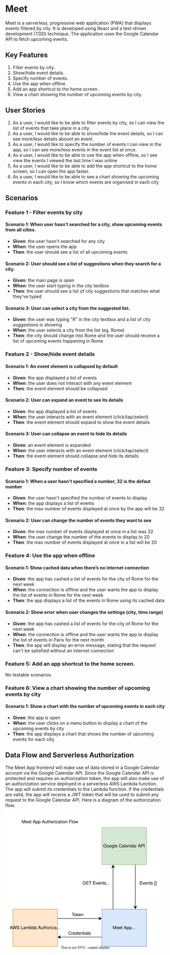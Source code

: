 # Meet

Meet is a serverless, progressive web application (PWA) that displays events filtered by city. It is developed using React and a test-driven development (TDD) technique. The application uses the Google Calendar API to fetch upcoming events.

## Key Features

1. Filter events by city.
2. Show/hide event details.
3. Specify number of events.
4. Use the app when offline.
5. Add an app shortcut to the home screen.
6. View a chart showing the number of upcoming events by city.

## User Stories

1. As a user, I would like to be able to filter events by city, so I can view the list of events that take place in a city.
2. As a user, I would like to be able to show/hide the event details, so I can see more/less details abount an event.
3. As a user, I would like to specify the number of events I can view in the app, so I can see more/less events in the event list at once.
4. As a user, I would like to be able to use the app when offline, so I see view the events I viewed the last time I was online
5. As a user, I would like to be able to add the app shortcut to the home screen, so I can open the app faster.
6. As a user, I would like to be able to see a chart showing the upcoming events in each city, so I know which events are organised in each city

## Scenarios

### Feature 1 - Filter events by city

#### Scenario 1: When user hasn’t searched for a city, show upcoming events from all cities.
- **Given**: the user hasn't searched for any city
- **When**: the user opens the app
- **Then**: the user should see a list of all upcoming events

#### Scenario 2: User should see a list of suggestions when they search for a city.
- **Given**: the main page is open
- **When**: the user start typing in the city textbox
- **Then**: the user should see a list of city suggestions that matches what they've typed

#### Scenario 3: User can select a city from the suggested list.
- **Given**: the user was typing "R" in the city textbox and a list of city suggestions is showing
- **When**: the user selects a city from the list (eg. Rome)
- **Then**: the city should change into Rome and the user should receive a list of upcoming events happening in Rome

### Feature 2 - Show/hide event details

#### Scenario 1: An event element is collapsed by default
- **Given**: the app displayed a list of events
- **When**: the user does not interact with any event element
- **Then**: the event element should be collapsed

#### Scenario 2: User can expand an event to see its details
- **Given**: the app displayed a list of events
- **When**: the user interacts with an event element (click/tap/select)
- **Then**: the event element should expand to show the event details

#### Scenario 3: User can collapse an event to hide its details
- **Given**: an event element is expanded
- **When**: the user interacts with an event element (click/tap/select)
- **Then**: the event element should collapse and hide its details

### Feature 3: Specify number of events

#### Scenario 1: When a user hasn't specified a number, 32 is the defaut number
- **Given**: the user hasn't specified the number of events to display
- **When**: the app displays a list of events
- **Then**: the max number of events displayed at once by the app will be 32

#### Scenario 2: User can change the number of events they want to see
- **Given**: the max number of events displayed at once in a list was 32
- **When**: the user change the number of the events to display to 20
- **Then**: the max number of events displayed at once in a list will be 20

### Feature 4: Use the app when offline

#### Scenario 1: Show cached data when there’s no internet connection
- **Given**: the app has cashed a list of events for the city of Rome for the next week
- **When**: the connection is offline and the user wants the app to display the list of events in Rome for the next week
- **Then**: the app displays a list of the events in Rome using its cached data

#### Scenario 2: Show error when user changes the settings (city, time range)
- **Given**: the app has cashed a list of events for the city of Rome for the next week
- **When**: the connection is offline and the user wants the app to display the list of events in Paris for the next month 
- **Then**: the app will display an error message, stating that the request can't be satisfied without an internet connection

### Feature 5: Add an app shortcut to the home screen.

No testable scenarios.

### Feature 6: View a chart showing the number of upcoming events by city

#### Scenario 1: Show a chart with the number of upcoming events in each city
- **Given**: the app is open
- **When**: the user clicks on a menu button to display a chart of the upcoming events by city
- **Then**: the app displays a chart that shows the number of upcoming events for each city

## Data Flow and Serverless Authorization

 The Meet App frontend will make use of data stored in a Google Calendar account via the Google Calendar API. Since the Google Calendar API is protected and requires an authorization token, the app will also make use of an authorization service deployed in a serverless AWS Lambda function. The app will submit its credentials to the Lambda function. If the credentials are valid, the app will receive a JWT token that will be used to submit any request to the Google Calendar API. Here is a diagram of the authorization flow.

![Meet App Authorization Flow](public/AuthFlow.svg)




